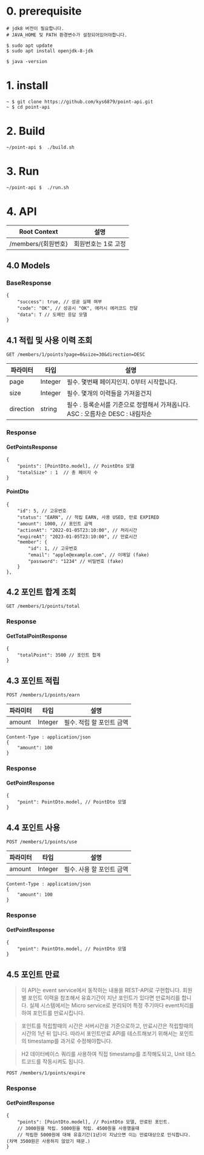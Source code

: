 # 0. prerequisite
```
# jdk8 버전이 필요합니다.
# JAVA_HOME 및 PATH 환경변수가 설정되어있어야합니다.

$ sudo apt update
$ sudo apt install openjdk-8-jdk

$ java -version
```

# 1. install
```
~ $ git clone https://github.com/kys6879/point-api.git
~ $ cd point-api
```

# 2. Build
```
~/point-api $  ./build.sh
```

# 3. Run
```
~/point-api $  ./run.sh
```

# 4. API

|Root Context|설명|
|------|---|
|/members/{회원번호}|회원번호는 1로 고정


## 4.0 Models

### BaseResponse
```
{
    "success": true, // 성공 실패 여부
    "code": "OK", // 성공시 "OK", 에러시 에러코드 전달
    "data": T // 도메인 응답 모델
}
```


## 4.1 적립 및 사용 이력 조회

```
GET /members/1/points?page=0&size=30&direction=DESC
```

|파라미터|타입|설명|
|------|---|---|
|page|Integer|필수. 몇번째 페이지인지. 0부터 시작합니다.|
|size|Integer|필수. 몇개의 이력들을 가져올건지|
|direction|string|필수 . 등록순서를 기준으로 정렬해서 가져옵니다. ASC : 오름차순 DESC : 내림차순|

### Response


#### GetPointsResponse
```
{
    "points": [PointDto.model], // PointDto 모델
    "totalSize" : 1  // 총 페이지 수
}
```
#### PointDto

```
{
    "id": 5, // 고유번호
    "status": "EARN", // 적립 EARN, 사용 USED, 만료 EXPIRED
    "amount": 1000, // 포인트 금액
    "actionAt": "2022-01-05T23:10:00", // 처리시간
    "expireAt": "2023-01-05T23:10:00", // 만료시간
    "member": {
        "id": 1, // 고유번호
        "email": "apple@example.com", // 이메일 (fake)
        "password": "1234" // 비밀번호 (fake)
    }
},
```

## 4.2 포인트 합계 조회

```
GET /members/1/points/total
```
### Response


#### GetTotalPointResponse
```
{
    "totalPoint": 3500 // 포인트 합계
}
```

## 4.3 포인트 적립

```
POST /members/1/points/earn
```

|파라미터|타입|설명|
|------|---|---|
|amount|Integer|필수. 적립 할 포인트 금액|

```
Content-Type : application/json
{
    "amount": 100
}
```

### Response


#### GetPointResponse
```
{
    "point": PointDto.model, // PointDto 모델
}
```

## 4.4 포인트 사용

```
POST /members/1/points/use
```

|파라미터|타입|설명|
|------|---|---|
|amount|Integer|필수. 사용 할 포인트 금액|

```
Content-Type : application/json
{
    "amount": 100
}
```


### Response


#### GetPointResponse
```
{
    "point": PointDto.model, // PointDto 모델
}
```

## 4.5 포인트 만료

> 이 API는 event service에서 동작하는 내용을 REST-API로 구현합니다.
회원 별 포인트 이력을 참조해서 유효기간이 지난 포인트가 있다면 만료처리를 합니다.
실제 시스템에서는 Micro service로 분리되어 특정 주기마다 event처리를 하여 포인트를 만료시킵니다.

> 포인트를 적립할때의 시간은 서버시간을 기준으로하고, 만료시간은 적립할때의 시간의 1년 뒤 입니다.
> 따라서 포인트만료 API를 테스트해보기 위해서는 포인트의 timestamp를 과거로 수정해야합니다.

> H2 데이터베이스 쿼리를 사용하여 직접 timestamp를 조작해도되고, Unit 테스트코드를 작동시켜도 됩니다.

```
POST /members/1/points/expire
```

### Response


#### GetPointResponse
```
{
    "points": [PointDto.model], // PointDto 모델, 만료된 포인트. 
    // 3000원을 적립. 5000원을 적립. 4500원을 사용했을때
    // 적립한 5000원에 대해 유효기간(1년)이 지났으면 이는 만료대상으로 인식합니다. (차액 3500원은 사용하지 않았기 때문.)
}
```
